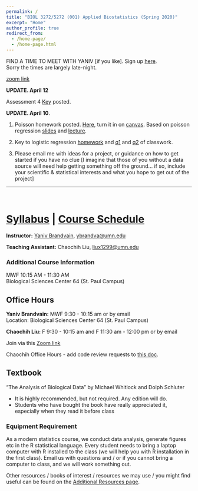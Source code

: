 ```yaml
---
permalink: /
title: "BIOL 3272/5272 (001) Applied Biostatistics (Spring 2020)"
excerpt: "Home"
author_profile: true
redirect_from:
  - /home-page/
  - /home-page.html
---
```


<!-- This is the front page (home page) of the website -->

FIND A TIME TO MEET WITH YANIV [if you like]. Sign up [here](https://docs.google.com/spreadsheets/d/1xwGXCqx8Zn6mfEtIHEQZBpUYV7oLrb1_ZoPmMO-pitE/edit#gid=0).      
Sorry the times are largely late-night. 


[zoom link](https://umn.zoom.us/j/493135911)

**UPDATE. April 12**

Assessment 4 [Key](https://drive.google.com/open?id=1LM68AVWXjbz9H6D2fLTEnM0h15sBNUdT) posted.

**UPDATE. April 10**.

1. Poisson homework posted. [Here](https://drive.google.com/file/d/1Y4tQjMuM_bdY8mr7opB_Ihm-92mVTQKm/view?usp=sharing), turn it in on [canvas](https://canvas.umn.edu/courses/151855/assignments/1072455). Based on poisson regression [slides](https://drive.google.com/file/d/1TruFWnNqHG8VmpcYeX_kGF4uy62_B9gK/view?usp=sharing) and [lecture](https://youtu.be/KmW65FHnX4k).

2. Key to logistic regression [homework](https://drive.google.com/open?id=1fcLvNg3N9n9wA1L4npfozI9K8LNlKbLf) and [q1](https://youtu.be/-nvIV7Hcd2w) and [q2](https://youtu.be/tdbLRuNq1Vg) of classwork.

3. Please email me with ideas for a project, or guidance on how to get started if you have no clue [I imagine that those of you without a data source will need help getting something off the ground... if so, include your  scientific & statistical interests and what you hope to get out of the project]


---

<p>&nbsp;</p>

# [Syllabus](https://biol3272-5272.github.io/biostats2020/syllabus/) | [Course Schedule](https://biol3272-5272.github.io/biostats2020/schedule/)

**Instructor:** [Yaniv Brandvain](https://cbs.umn.edu/contacts/yaniv-brandvain), ybrandva@umn.edu

**Teaching Assistant:** Chaochih Liu, liux1299@umn.edu

### Additional Course Information

MWF 10:15 AM - 11:30 AM<br/>
Biological Sciences Center 64 (St. Paul Campus)

## Office Hours

**Yaniv Brandvain:** MWF 9:30 - 10:15 am or by email<br/>
Location: Biological Sciences Center 64 (St. Paul Campus)

**Chaochih Liu:** F 9:30 - 10:15 am and F 11:30 am - 12:00 pm or by email<br/>

Join via this [Zoom link](https://umn.zoom.us/j/406934602)

Chaochih Office Hours - add code review requests to [this doc](https://docs.google.com/document/d/133gwjcjJF6nAep2pu2oa2Qb3wC1K3mBxucm-1HmA5Xo/edit?usp=sharing).

## Textbook

“The Analysis of Biological Data” by Michael Whitlock and Dolph Schluter

- It is highly recommended, but not required. Any edition will do.
- Students who have bought the book have really appreciated it, especially when they read it before class

### Equipment Requirement

As a modern statistics course, we conduct data analysis, generate figures etc in the R statistical language. Every student needs to bring a laptop computer with R installed to the class (we will help you with R installation in the first class). Email us with questions and / or if you cannot bring a computer to class, and we will work something out.

Other resources / books of interest / resources we may use / you might find useful can be found on the [Additional Resources page](https://biol3272-5272.github.io/biostats2020/resources/).
